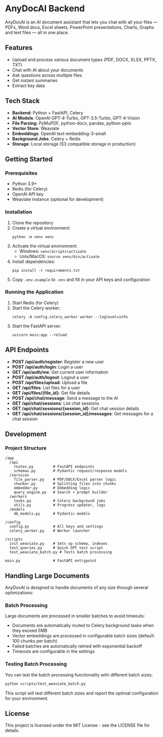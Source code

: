 # AnyDocAI Backend

AnyDocAI is an AI document assistant that lets you chat with all your files — PDFs, Word docs, Excel sheets, PowerPoint presentations, Charts, Graphs and text files — all in one place.

## Features

- Upload and process various document types (PDF, DOCX, XLSX, PPTX, TXT)
- Chat with AI about your documents
- Ask questions across multiple files
- Get instant summaries
- Extract key data

## Tech Stack

- **Backend**: Python + FastAPI, Celery
- **AI Models**: OpenAI GPT-4-Turbo, GPT-3.5-Turbo, GPT-4-Vision
- **File Parsing**: PyMuPDF, python-docx, pandas, python-pptx
- **Vector Store**: Weaviate
- **Embeddings**: OpenAI text-embedding-3-small
- **Background Jobs**: Celery + Redis
- **Storage**: Local storage (S3 compatible storage in production)

## Getting Started

### Prerequisites

- Python 3.9+
- Redis (for Celery)
- OpenAI API key
- Weaviate instance (optional for development)

### Installation

1. Clone the repository
2. Create a virtual environment:
   ```
   python -m venv venv
   ```
3. Activate the virtual environment:
   - Windows: `venv\Scripts\activate`
   - Unix/MacOS: `source venv/bin/activate`
4. Install dependencies:
   ```
   pip install -r requirements.txt
   ```
5. Copy `.env.example` to `.env` and fill in your API keys and configuration

### Running the Application

1. Start Redis (for Celery)
2. Start the Celery worker:
   ```
   celery -A config.celery_worker worker --loglevel=info
   ```
3. Start the FastAPI server:
   ```
   uvicorn main:app --reload
   ```

## API Endpoints

- **POST /api/auth/register**: Register a new user
- **POST /api/auth/login**: Login a user
- **GET /api/auth/me**: Get current user information
- **POST /api/auth/logout**: Logout a user
- **POST /api/files/upload**: Upload a file
- **GET /api/files**: List files for a user
- **GET /api/files/{file_id}**: Get file details
- **POST /api/chat/message**: Send a message to the AI
- **GET /api/chat/sessions**: List chat sessions
- **GET /api/chat/sessions/{session_id}**: Get chat session details
- **GET /api/chat/sessions/{session_id}/messages**: Get messages for a chat session

## Development

### Project Structure

```
/app
  /api
    routes.py         # FastAPI endpoints
    schemas.py        # Pydantic request/response models
  /services
    file_parser.py    # PDF/DOCX/Excel parser logic
    chunker.py        # Splitting files into chunks
    embedder.py       # Embedding logic
    query_engine.py   # Search + prompt builder
  /workers
    tasks.py          # Celery background jobs
    utils.py          # Progress updater, logs
  /models
    db_models.py      # Pydantic models

/config
  config.py           # All keys and settings
  celery_worker.py    # Worker launcher

/scripts
  init_weaviate.py    # Sets up schema, indexes
  test_queries.py     # Quick GPT test script
  test_weaviate_batch.py # Tests batch processing

main.py               # FastAPI entrypoint
```

## Handling Large Documents

AnyDocAI is designed to handle documents of any size through several optimizations:

### Batch Processing

Large documents are processed in smaller batches to avoid timeouts:

- Documents are automatically routed to Celery background tasks when they exceed 5MB
- Vector embeddings are processed in configurable batch sizes (default: 100 chunks per batch)
- Failed batches are automatically retried with exponential backoff
- Timeouts are configurable in the settings

### Testing Batch Processing

You can test the batch processing functionality with different batch sizes:

```bash
python scripts/test_weaviate_batch.py
```

This script will test different batch sizes and report the optimal configuration for your environment.

## License

This project is licensed under the MIT License - see the LICENSE file for details.
